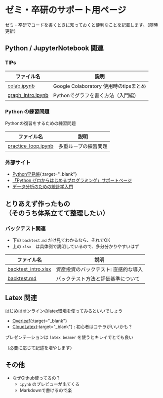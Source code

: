 # ゼミ・卒研のサポート用ページ

ゼミ・卒研でコードを書くときに知っておくと便利なことを記載します。（随時更新）


## Python / JupyterNotebook 関連

### TIPs

| ファイル名        | 説明                                   | 
| ----------------- | -------------------------------------- | 
| [colab.ipynb](https://github.com/Masashi-Ieda/seminar_support/blob/main/ipynb/colab.ipynb) | Google Colaboratory 使用時のtipsまとめ | 
| [graph_intro.ipynb](https://github.com/Masashi-Ieda/seminar_support/blob/main/ipynb/graph_intro.ipynb)  | Pythonでグラフを書く方法（入門編） | 


### Python の練習問題

Pythonの復習をするための練習問題

| ファイル名        | 説明                                   | 
| ----------------- | -------------------------------------- | 
| [practice_loop.ipynb](https://github.com/Masashi-Ieda/seminar_support/blob/main/practice_python/practice_loop.ipynb) | 多重ループの練習問題 | 


### 外部サイト
- [Python早見帳](https://chokkan.github.io/python/index.html){:target="_blank"}
- [「Python ゼロからはじめるプログラミング」サポートページ](https://mitani.cs.tsukuba.ac.jp/book_support/python/)
- [データ分析のための統計学入門](http://www.kunitomo-lab.sakura.ne.jp/2021-3-3Open(S).pdf)


## とりあえず作ったもの <br>（そのうち体系立てて整理したい）

### バックテスト関連

- 下の `backtest.md` だけ見てわかるなら、それでOK
- 上の `xlsx`　は具体例で説明しているので、多分分かりやすいはず

| ファイル名        | 説明                                   | 
| ---------------- | -------------------------------------- | 
| [backtest_intro.xlsx](https://docs.google.com/spreadsheets/d/1HrTO9VUYfWfUYv02ihmOAAi2FRtRhtzeAyQCWrwzFTs/edit?usp=sharing) | 資産投資のバックテスト: 直感的な導入 | 
| [backtest.md]()  | バックテスト方法と評価基準について | 





## Latex 関連

はじめはオンラインのlatex環境を使ってみるといいでしょう
- [Overleaf](https://ja.overleaf.com/){:target="_blank"} 
- [CloudLatex](https://cloudlatex.io/){:target="_blank"} : 初心者はコチラがいいかも？

プレゼンテーションは `latex beamer` を使うとキレイでとても良い

（必要に応じて記述を増やします）


## その他
- なぜGithub使ってるの？
  - `ipynb` のプレビューが出てくる
  - Markdownで書けるので楽


